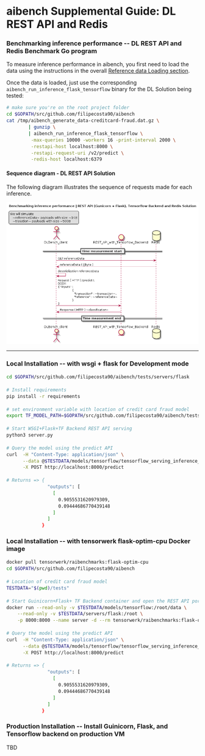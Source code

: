 # aibench Supplemental Guide: DL REST API and Redis


### Benchmarking inference performance -- DL REST API and Redis Benchmark Go program

To measure inference performance in aibench, you first need to load
the data using the instructions in the overall [Reference data Loading section](https://github.com/filipecosta90/aibench#reference-data-loading). 

Once the data is loaded,
just use the corresponding `aibench_run_inference_flask_tensorflow` binary for the DL Solution
being tested:

```bash
# make sure you're on the root project folder
cd $GOPATH/src/github.com/filipecosta90/aibench
cat /tmp/aibench_generate_data-creditcard-fraud.dat.gz \
        | gunzip \
        | aibench_run_inference_flask_tensorflow \
         -max-queries 10000 -workers 16 -print-interval 2000 \
         -restapi-host localhost:8000 \
         -restapi-request-uri /v2/predict \
         -redis-host localhost:6379
```

#### Sequence diagram - DL REST API Solution

The following diagram illustrates the sequence of requests made for each inference.

![Sequence diagram - DL REST API Solution][aibench_client_restapi]

[aibench_client_restapi]: ./aibench_client_restapi.png

---

### Local Installation -- with wsgi + flask for Development mode

```bash
cd $GOPATH/src/github.com/filipecosta90/aibench/tests/servers/flask

# Install requirements
pip install -r requirements

# set environment variable with location of credit card fraud model
export TF_MODEL_PATH=$GOPATH/src/github.com/filipecosta90/aibench/tests/models/tensorflow/creditcardfraud.pb

# Start WSGI+Flask+TF Backend REST API serving
python3 server.py

# Query the model using the predict API
curl  -H "Content-Type: application/json" \
      --data @$TESTDATA/models/tensorflow/tensorflow_serving_inference_payload.json \
      -X POST http://localhost:8000/predict

# Returns => {
               "outputs": [
                 [
                   0.9055531620979309, 
                   0.09444686770439148
                 ]
               ]
             }

```

### Local Installation -- with tensorwerk flask-optim-cpu Docker image

```bash
docker pull tensorwerk/raibenchmarks:flask-optim-cpu
cd $GOPATH/src/github.com/filipecosta90/aibench

# Location of credit card fraud model
TESTDATA="$(pwd)/tests"

# Start Guinicorn+Flask+ TF Backend container and open the REST API port
docker run --read-only -v $TESTDATA/models/tensorflow:/root/data \
    --read-only -v $TESTDATA/servers/flask:/root \
    -p 8000:8000 --name server -d --rm tensorwerk/raibenchmarks:flask-optim-cpu

# Query the model using the predict API
curl  -H "Content-Type: application/json" \
      --data @$TESTDATA/models/tensorflow/tensorflow_serving_inference_payload.json \
      -X POST http://localhost:8000/predict

# Returns => {
               "outputs": [
                 [
                   0.9055531620979309, 
                   0.09444686770439148
                 ]
               ]
             }

```


### Production Installation -- Install Guinicorn, Flask, and Tensorflow backend on production VM

TBD
